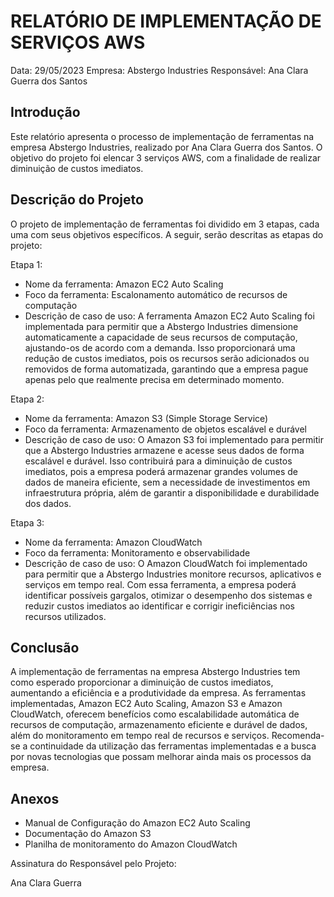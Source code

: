# RELATÓRIO DE IMPLEMENTAÇÃO DE SERVIÇOS AWS

Data: 29/05/2023
Empresa: Abstergo Industries 
Responsável: Ana Clara Guerra dos Santos

## Introdução
Este relatório apresenta o processo de implementação de ferramentas na empresa Abstergo Industries, realizado por Ana Clara Guerra dos Santos. O objetivo do projeto foi elencar 3 serviços AWS, com a finalidade de realizar diminuição de custos imediatos.

## Descrição do Projeto
O projeto de implementação de ferramentas foi dividido em 3 etapas, cada uma com seus objetivos específicos. A seguir, serão descritas as etapas do projeto:

Etapa 1: 
- Nome da ferramenta: Amazon EC2 Auto Scaling
- Foco da ferramenta: Escalonamento automático de recursos de computação
- Descrição de caso de uso: A ferramenta Amazon EC2 Auto Scaling foi implementada para permitir que a Abstergo Industries dimensione automaticamente a capacidade de seus recursos de computação, ajustando-os de acordo com a demanda. Isso proporcionará uma redução de custos imediatos, pois os recursos serão adicionados ou removidos de forma automatizada, garantindo que a empresa pague apenas pelo que realmente precisa em determinado momento.

Etapa 2: 
- Nome da ferramenta: Amazon S3 (Simple Storage Service)
- Foco da ferramenta: Armazenamento de objetos escalável e durável
- Descrição de caso de uso: O Amazon S3 foi implementado para permitir que a Abstergo Industries armazene e acesse seus dados de forma escalável e durável. Isso contribuirá para a diminuição de custos imediatos, pois a empresa poderá armazenar grandes volumes de dados de maneira eficiente, sem a necessidade de investimentos em infraestrutura própria, além de garantir a disponibilidade e durabilidade dos dados.

Etapa 3: 
- Nome da ferramenta: Amazon CloudWatch
- Foco da ferramenta: Monitoramento e observabilidade
- Descrição de caso de uso: O Amazon CloudWatch foi implementado para permitir que a Abstergo Industries monitore recursos, aplicativos e serviços em tempo real. Com essa ferramenta, a empresa poderá identificar possíveis gargalos, otimizar o desempenho dos sistemas e reduzir custos imediatos ao identificar e corrigir ineficiências nos recursos utilizados.

## Conclusão
A implementação de ferramentas na empresa Abstergo Industries tem como esperado proporcionar a diminuição de custos imediatos, aumentando a eficiência e a produtividade da empresa. As ferramentas implementadas, Amazon EC2 Auto Scaling, Amazon S3 e Amazon CloudWatch, oferecem benefícios como escalabilidade automática de recursos de computação, armazenamento eficiente e durável de dados, além do monitoramento em tempo real de recursos e serviços. Recomenda-se a continuidade da utilização das ferramentas implementadas e a busca por novas tecnologias que possam melhorar ainda mais os processos da empresa.

## Anexos

- Manual de Configuração do Amazon EC2 Auto Scaling
- Documentação do Amazon S3
- Planilha de monitoramento do Amazon CloudWatch

Assinatura do Responsável pelo Projeto:

Ana Clara Guerra

